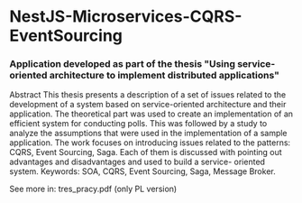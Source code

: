 # NestJS-Microservices-CQRS-EventSourcing
### Application developed as part of the thesis "Using service-oriented architecture to implement distributed applications"

Abstract
This thesis presents a description of a set of issues related to the development of a system based on service-oriented architecture and their application. The theoretical part was used to create an implementation of an efficient system for conducting polls. This was followed by a study to analyze the assumptions that were used in the implementation of a sample application. The work focuses on introducing issues related to the patterns: CQRS, Event Sourcing, Saga. Each of them is discussed with pointing out advantages and disadvantages and used to build a service- oriented system.
Keywords: SOA, CQRS, Event Sourcing, Saga, Message Broker.

See more in: tres_pracy.pdf (only PL version)

